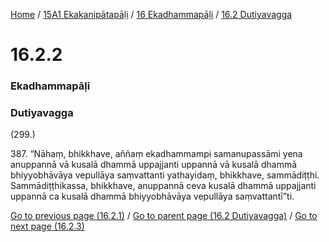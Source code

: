 
[Home](/) / [15A1 Ekakanipātapāḷi](../../../15A1.md) / [16 Ekadhammapāḷi](../../16.md) / [16.2 Dutiyavagga](../16.2.md)

# 16.2.2

### Ekadhammapāḷi

### Dutiyavagga

(299.)

387\. “Nāhaṃ, bhikkhave, aññaṃ ekadhammampi samanupassāmi yena anuppannā vā kusalā dhammā uppajjanti uppannā vā kusalā dhammā bhiyyobhāvāya vepullāya saṃvattanti yathayidaṃ, bhikkhave, sammādiṭṭhi. Sammādiṭṭhikassa, bhikkhave, anuppannā ceva kusalā dhammā uppajjanti uppannā ca kusalā dhammā bhiyyobhāvāya vepullāya saṃvattantī”ti.

[Go to previous page (16.2.1)](16.2.1.md) / [Go to parent page (16.2 Dutiyavagga)](../16.2.md) / [Go to next page (16.2.3)](16.2.3.md)


